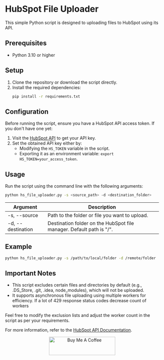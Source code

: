 # HubSpot File Uploader

This simple Python script is designed to uploading files to HubSpot using its API.

## Prerequisites

- Python 3.10 or higher

## Setup

1. Clone the repository or download the script directly.
2. Install the required dependencies:
    ```bash
    pip install -r requirements.txt
    ```

## Configuration

Before running the script, ensure you have a HubSpot API access token. If you don't have one yet:

1. Visit the [HubSpot API](https://developers.hubspot.com/docs/api/overview) to get your API key.
2. Set the obtained API key either by:
    - Modifying the `HS_TOKEN` variable in the script.
    - Exporting it as an environment variable: `export HS_TOKEN=your_access_token`.

## Usage

Run the script using the command line with the following arguments:

```bash
python hs_file_uploader.py -s <source_path> -d <destination_folder>
```

| Argument          | Description                                                          |
|-------------------|----------------------------------------------------------------------| 
| -s, --source      | Path to the folder or file you want to upload.                       |
| -d, --destination | Destination folder on the HubSpot file manager. Default path is "/". |

## Example

```bash
python hs_file_uploader.py -s /path/to/local/folder -d /remote/folder
```

## Important Notes

- This script excludes certain files and directories by default (e.g., .DS_Store, .git, .idea, node_modules), which will
  not be uploaded.
- It supports asynchronous file uploading using multiple workers for efficiency. If a lot of 429 response status codes
  decrease count of workers

Feel free to modify the exclusion lists and adjust the worker count in the script as per your requirements.

For more information, refer to the [HubSpot API Documentation](https://developers.hubspot.com/docs/api/overview).

<p align="center">
    <a href="https://www.buymeacoffee.com/akkaky" target="_blank">
        <img src="https://cdn.buymeacoffee.com/buttons/v2/default-yellow.png" alt="Buy Me A Coffee" style="height: 60px !important;width: 217px !important;">
    </a>
</p>
